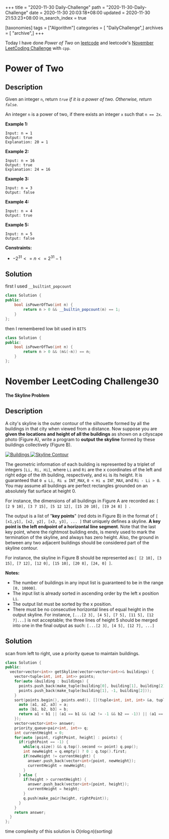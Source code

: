 +++
title = "2020-11-30 Daily-Challenge"
path = "2020-11-30-Daily-Challenge"
date = 2020-11-30 20:03:18+08:00
updated = 2020-11-30 21:53:23+08:00
in_search_index = true

[taxonomies]
tags = ["Algorithm"]
categories = [ "DailyChallenge",]
archives = [ "archive",]
+++

Today I have done *Power of Two* on [leetcode](https://leetcode.com/problems/power-of-two/) and leetcode's [November LeetCoding Challenge](https://leetcode.com/explore/challenge/card/november-leetcoding-challenge/568/week-5-november-29th-november-30th/3549) with `cpp`.

<!-- more -->

# Power of Two

## Description

Given an integer `n`, return *`true` if it is a power of two. Otherwise, return `false`*.

An integer `n` is a power of two, if there exists an integer `x` such that `n == 2x`.

 **Example 1:**

```
Input: n = 1
Output: true
Explanation: 20 = 1
```

**Example 2:**

```
Input: n = 16
Output: true
Explanation: 24 = 16
```

**Example 3:**

```
Input: n = 3
Output: false
```

**Example 4:**

```
Input: n = 4
Output: true
```

**Example 5:**

```
Input: n = 5
Output: false
```

**Constraints:**

- $-2^{31} <= n <= 2^{31} - 1$

## Solution

first I used `__builtint_popcount`

``` cpp
class Solution {
public:
    bool isPowerOfTwo(int n) {
        return n > 0 && __builtin_popcount(n) == 1;
    }
};
```

then I remembered low bit used in `BITS`

``` cpp
class Solution {
public:
    bool isPowerOfTwo(int n) {
        return n > 0 && (n&(-n)) == n;
    }
};

```

# November LeetCoding Challenge30

**The Skyline Problem**

## Description

A city's skyline is the outer contour of the silhouette formed by all the buildings in that city when viewed from a distance. Now suppose you are **given the locations and height of all the buildings** as shown on a cityscape photo (Figure A), write a program to **output the skyline** formed by these buildings collectively (Figure B).

[![Buildings](https://assets.leetcode.com/uploads/2018/10/22/skyline1.png) ](https://leetcode.com/static/images/problemset/skyline1.jpg)[![Skyline Contour](https://assets.leetcode.com/uploads/2018/10/22/skyline2.png)](https://leetcode.com/static/images/problemset/skyline2.jpg)

The geometric information of each building is represented by a triplet of integers `[Li, Ri, Hi]`, where `Li` and `Ri` are the x coordinates of the left and right edge of the ith building, respectively, and `Hi` is its height. It is guaranteed that `0 ≤ Li, Ri ≤ INT_MAX`, `0 < Hi ≤ INT_MAX`, and `Ri - Li > 0`. You may assume all buildings are perfect rectangles grounded on an absolutely flat surface at height 0.

For instance, the dimensions of all buildings in Figure A are recorded as: `[ [2 9 10], [3 7 15], [5 12 12], [15 20 10], [19 24 8] ] `.

The output is a list of "**key points**" (red dots in Figure B) in the format of `[ [x1,y1], [x2, y2], [x3, y3], ... ]` that uniquely defines a skyline. **A key point is the left endpoint of a horizontal line segment**. Note that the last key point, where the rightmost building ends, is merely used to mark the termination of the skyline, and always has zero height. Also, the ground in between any two adjacent buildings should be considered part of the skyline contour.

For instance, the skyline in Figure B should be represented as:`[ [2 10], [3 15], [7 12], [12 0], [15 10], [20 8], [24, 0] ]`.

**Notes:**

- The number of buildings in any input list is guaranteed to be in the range `[0, 10000]`.
- The input list is already sorted in ascending order by the left x position `Li`.
- The output list must be sorted by the x position.
- There must be no consecutive horizontal lines of equal height in the output skyline. For instance, `[...[2 3], [4 5], [7 5], [11 5], [12 7]...]` is not acceptable; the three lines of height 5 should be merged into one in the final output as such: `[...[2 3], [4 5], [12 7], ...]`

## Solution

scan from left to right, use a priority queue to maintain buildings.

``` cpp
class Solution {
public:
  vector<vector<int>> getSkyline(vector<vector<int>>& buildings) {
    vector<tuple<int, int, int>> points;
    for(auto &building : buildings) {
      points.push_back(make_tuple(building[0], building[1], building[2]));
      points.push_back(make_tuple(building[1], -1, building[2]));
    }
    sort(points.begin(), points.end(), [](tuple<int, int, int> &a, tuple<int, int, int> &b) {
      auto [a1, a2, a3] = a;
      auto [b1, b2, b3] = b; 
      return a1 < b1 || (a1 == b1 && (a2 != -1 && b2 == -1)) || (a1 == b1 && a3 > b3);
    });
    vector<vector<int>> answer;
    priority_queue<pair<int, int>> q;
    int currentHeight = 0;
    for(auto [point, rightPoint, height] : points) {
      if(rightPoint == -1) {
        while(q.size() && q.top().second <= point) q.pop();
        int newHeight = q.empty() ? 0 : q.top().first;
        if(newHeight != currentHeight) {
          answer.push_back(vector<int>{point, newHeight});
          currentHeight = newHeight;
        }
      } else {
        if(height > currentHeight) {
          answer.push_back(vector<int>{point, height});
          currentHeight = height;
        }
        q.push(make_pair(height, rightPoint));
      }
    }
    return answer;
  }
};
```

time complexity of this solution is $O(n \log n)$(sorting)
